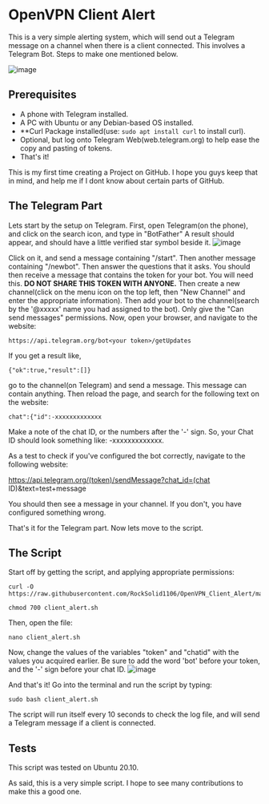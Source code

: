 # OpenVPN Client Alert
This is a very simple alerting system, which will send out a Telegram message on a channel when there is a client connected. This involves a Telegram Bot. Steps to make one mentioned below.

![image](https://user-images.githubusercontent.com/84492239/120111280-f5e6ea00-c18e-11eb-8e38-643df5aab854.png)

## Prerequisites
- A phone with Telegram installed.
- A PC with Ubuntu or any Debian-based OS installed.
- **Curl Package installed(use: ```sudo apt install curl``` to install curl).
- Optional, but log onto Telegram Web(web.telegram.org) to help ease the copy and pasting of tokens.
- That's it!


This is my first time creating a Project on GitHub. I hope you guys keep that in mind, and help me if I dont know about certain parts of GitHub.

## The Telegram Part
Lets start by the setup on Telegram. First, open Telegram(on the phone), and click on the search icon, and type in "BotFather" A result should appear, and should have a little verified star symbol beside it. 
![image](https://user-images.githubusercontent.com/84492239/120110971-8fad9780-c18d-11eb-9b1b-28acc2d3d136.png)

Click on it, and send a message containing "/start". Then another message containing "/newbot". Then answer the questions that it asks. You should then receive a message that contains the token for your bot. You will need this. **DO NOT SHARE THIS TOKEN WITH ANYONE.** Then create a new channel(click on the menu icon on the top left, then "New Channel" and enter the appropriate information). Then add your bot to the channel(search by the '@xxxxx' name you had assigned to the bot). Only give the "Can send messages" permissions.
Now, open your browser, and navigate to the website:
```
https://api.telegram.org/bot<your token>/getUpdates
```
If you get a result like,
```
{"ok":true,"result":[]}
```
go to the channel(on Telegram) and send a message. This message can contain anything.
Then reload the page, and search for the following text on the website:
```
chat":{"id":-xxxxxxxxxxxxx
```
Make a note of the chat ID, or the numbers after the '-' sign. So, your Chat ID should look something like: -xxxxxxxxxxxxx.

As a test to check if you've configured the bot correctly, navigate to the following website:

https://api.telegram.org/(token)/sendMessage?chat_id=(chat ID)&text=test+message

You should then see a message in your channel. If you don't, you have configured something wrong.

That's it for the Telegram part. Now lets move to the script.

## The Script

Start off by getting the script, and applying appropriate permissions:
```
curl -O https://raw.githubusercontent.com/RockSolid1106/OpenVPN_Client_Alert/master/client_alert.sh
```
```
chmod 700 client_alert.sh
```

Then, open the file:
```
nano client_alert.sh
```
Now, change the values of the variables "token" and "chatid" with the values you acquired earlier. Be sure to add the word 'bot' before your token, and the '-' sign before your chat ID.
![image](https://user-images.githubusercontent.com/84492239/120107543-042d0a00-c17f-11eb-8e9b-06ba09df3172.png)


And that's it! Go into the terminal and run the script by typing:
```
sudo bash client_alert.sh
```
The script will run itself every 10 seconds to check the log file, and will send a Telegram message if a client is connected.

## Tests
This script was tested on Ubuntu 20.10.

As said, this is a very simple script. I hope to see many contributions to make this a good one.

